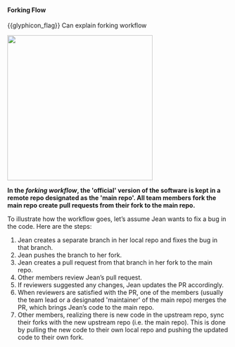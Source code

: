 <div id="title">

#### Forking Flow

</div>

<span id="prereqs"></span>

<span id="outcomes">{{glyphicon_flag}} Can explain forking workflow</span>

<div id="body">

<img src="{{baseUrl}}/revisionControl/forkingWorkflow/images/diagram.png" height="330" />
<p/>

**In the _forking workflow_, the 'official' version of the software is kept in a remote repo designated as the 'main repo'. All team members fork the main repo create pull requests from their fork to the main repo.**

To illustrate how the workflow goes, let’s assume Jean wants to fix a bug in the code. Here are the steps:

1. Jean creates a separate branch in her local repo and fixes the bug in that branch.
2. Jean pushes the branch to her fork.
3. Jean creates a pull request from that branch in her fork to the main repo.
4. Other members review Jean’s pull request.
5. If reviewers suggested any changes, Jean updates the PR accordingly.
6. When reviewers are satisfied with the PR, one of the members (usually the team lead or a designated 'maintainer' of the main repo) merges the PR, which brings Jean’s code to the main repo.
7. Other members, realizing there is new code in the upstream repo, sync their forks with the new upstream repo (i.e. the main repo). This is done by pulling the new code to their own local repo and pushing the updated code to their own fork.

</div>

<div id="extras">
  <include src="resources.md" />
</div>